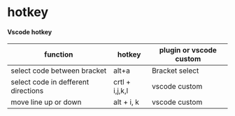 # hotkey

#### Vscode hotkey
| function | hotkey | plugin or vscode custom |
|---|---|---|
| select code between bracket |  alt+a|  Bracket select |
| select code in defferent directions | crtl + i,j,k,l | vscode custom |
| move line up or down | alt + i, k | vscode custom |

